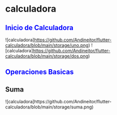 # calculadora


## <span style="color:blue">Inicio de Calculadora</span>
![calculadora]https://github.com/Andineitor/flutter-calculadora/blob/main/storage/uno.png)
![calculadora]https://github.com/Andineitor/flutter-calculadora/blob/main/storage/dos.png)

## <span style="color:blue">Operaciones Basicas</span>

<h2>Suma</h2>
![calculadora]https://github.com/Andineitor/flutter-calculadora/blob/main/storage/suma.png)
